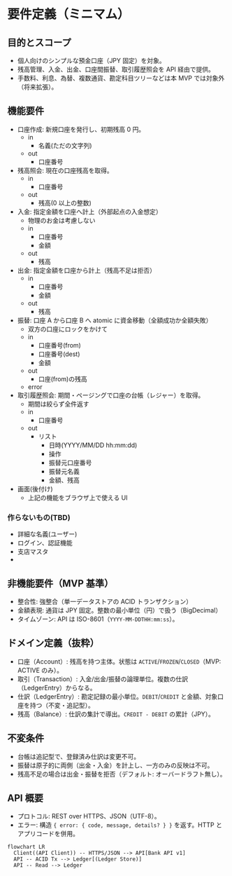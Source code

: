 # 要件定義（ミニマム）

## 目的とスコープ

- 個人向けのシンプルな預金口座（JPY 固定）を対象。
- 残高管理、入金、出金、口座間振替、取引履歴照会を API 経由で提供。
- 手数料、利息、為替、複数通貨、勘定科目ツリーなどは本 MVP では対象外（将来拡張）。

## 機能要件

- 口座作成: 新規口座を発行し、初期残高 0 円。
  - in
    - 名義(ただの文字列)
  - out
    - 口座番号
- 残高照会: 現在の口座残高を取得。
  - in
    - 口座番号
  - out
    - 残高(0 以上の整数)
- 入金: 指定金額を口座へ計上（外部起点の入金想定）
  - 物理のお金は考慮しない
  - in
    - 口座番号
    - 金額
  - out
    - 残高
- 出金: 指定金額を口座から計上（残高不足は拒否）
  - in
    - 口座番号
    - 金額
  - out
    - 残高
- 振替: 口座 A から口座 B へ atomic に資金移動（全額成功か全額失敗）
  - 双方の口座にロックをかけて
  - in
    - 口座番号(from)
    - 口座番号(dest)
    - 金額
  - out
    - 口座(from)の残高
  - error
- 取引履歴照会: 期間・ページングで口座の台帳（レジャー）を取得。
  - 期間は絞らず全件返す
  - in
    - 口座番号
  - out
    - リスト
      - 日時(YYYY/MM/DD hh:mm:dd)
      - 操作
      - 振替元口座番号
      - 振替元名義
      - 金額、残高
- 画面(後付け)
  - 上記の機能をブラウザ上で使える UI

### 作らないもの(TBD)

- 詳細な名義(ユーザー)
- ログイン、認証機能
- 支店マスタ
-

## 非機能要件（MVP 基準）

- 整合性: 強整合（単一データストアの ACID トランザクション）
- 金額表現: 通貨は JPY 固定。整数の最小単位（円）で扱う（BigDecimal）
- タイムゾーン: API は ISO-8601（`YYYY-MM-DDTHH:mm:ss`）。

## ドメイン定義（抜粋）

- 口座（Account）: 残高を持つ主体。状態は `ACTIVE`/`FROZEN`/`CLOSED`（MVP: ACTIVE のみ）。
- 取引（Transaction）: 入金/出金/振替の論理単位。複数の仕訳（LedgerEntry）からなる。
- 仕訳（LedgerEntry）: 勘定記録の最小単位。`DEBIT`/`CREDIT` と金額、対象口座を持つ（不変・追記型）。
- 残高（Balance）: 仕訳の集計で導出。`CREDIT - DEBIT` の累計（JPY）。

## 不変条件

- 台帳は追記型で、登録済み仕訳は変更不可。
- 振替は原子的に両側（出金・入金）を計上し、一方のみの反映は不可。
- 残高不足の場合は出金・振替を拒否（デフォルト: オーバードラフト無し）。

## API 概要

- プロトコル: REST over HTTPS、JSON（UTF-8）。
- エラー: 構造 `{ error: { code, message, details? } }` を返す。HTTP とアプリコードを併用。

```mermaid
flowchart LR
  Client((API Client)) -- HTTPS/JSON --> API[Bank API v1]
  API -- ACID Tx --> Ledger[(Ledger Store)]
  API -- Read --> Ledger
```
